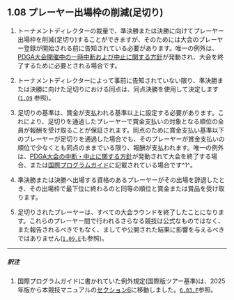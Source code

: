 ## 1.08 プレーヤー出場枠の削減(足切り)

1. トーナメントディレクターの裁量で、準決勝または決勝に向けてプレーヤー出場枠を削減(足切り)することができますが、そのためには大会のプレーヤー登録が開始される前に告知されている必要があります。唯一の例外は、[PDGA大会開催中の一時中断および中止に関する方針]()が発動され、大会を終了するために必要とされる場合です。

1. トーナメントディレクターによって事前に告知されていない限り、準決勝または決勝に向けた足切りにおける同点は、同点決勝を使用して決定します([`1.09`](#スコアの同点) 参照)。

1. 足切りの基準は、賞金が支払われる基準以上に設定する必要があります。これにより、足切りを通過したプレーヤーで賞金支払いの対象となる順位の全員が報酬を受け取ることが保証されます。同点のために賞金支払い基準以下のプレーヤーが足切りを通過した場合でも、そのプレーヤーが賞金支払いの順位で少なくとも同点のままでいる限り、報酬が支払われます。唯一の例外は、[PDGA大会の中断・中止に関する方針]()が発動されて大会を終了する場合、または[国際プログラムガイド](dgj/programguid)に記載されている場合です^1^。

1. 準決勝または決勝へ出場する資格のあるプレーヤーがその出場を辞退したとき、その出場枠で最下位に終わるのと同等の順位と賞金または賞品を受け取ります。

1. 足切りされたプレーヤーは、すべての大会ラウンドを終了したことになります。これらのプレーヤー間で行われるさらなる競技は公式なものではなく、また報告されるべきでもなく、ましてや公開された結果に影響を与えるべきではありません([`1.09.E`](#スコアの同点)も参照)。

___
##### 訳注

1. 国際プログラムガイドに書かれていた例外規定(国際版ツアー基準)は、2025年版から本競技マニュアルの[セクション6](#セクション6-国際的な差異および例外)に移動しました。[`6.03.F`](#ディスクゴルフ競技マニュアルとの差異)参照。
